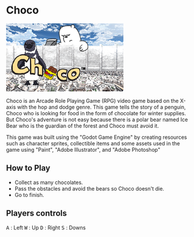 # Choco

![main%20menu%203u](https://github.com/knimoni/Choco/blob/master/main%20menu%203.png?raw=true)

Choco is an Arcade Role Playing Game (RPG) video game based on the X-axis with the hop and dodge genre. This game tells the story of a penguin, Choco who is looking for food in the form of chocolate for winter supplies. But Choco's adventure is not easy because there is a polar bear named Ice Bear who is the guardian of the forest and Choco must avoid it.

This game was built using the "Godot Game Engine" by creating resources such as character sprites, collectible items and some assets used in the game using "Paint", "Adobe Illustrator", and "Adobe Photoshop"

## How to Play

- Collect as many chocolates.
- Pass the obstacles and avoid the bears so Choco doesn't die.
- Go to finish.

## Players controls

<kbd>A</kbd> : Left <kbd>W</kbd> : Up <kbd>D</kbd> : Right  <kbd>S</kbd> : Downs

